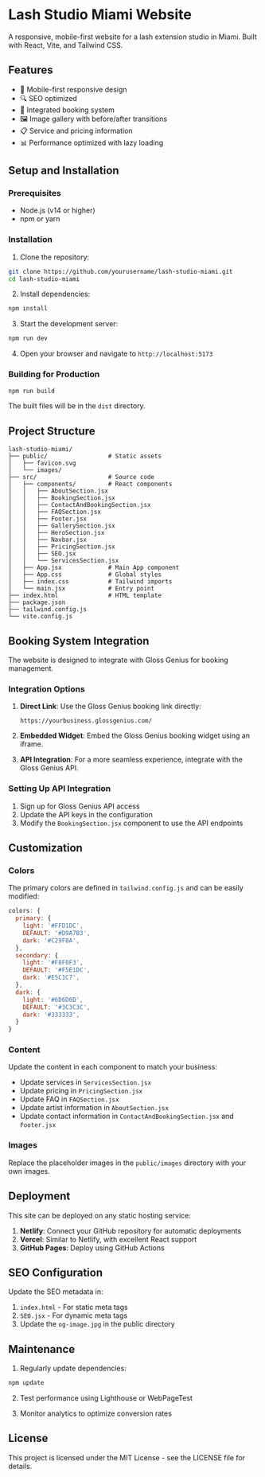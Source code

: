 # Lash Studio Miami Website

A responsive, mobile-first website for a lash extension studio in Miami. Built with React, Vite, and Tailwind CSS.

## Features

- 📱 Mobile-first responsive design
- 🔍 SEO optimized
- 📅 Integrated booking system
- 🖼️ Image gallery with before/after transitions
- 📋 Service and pricing information
- 📊 Performance optimized with lazy loading

## Setup and Installation

### Prerequisites

- Node.js (v14 or higher)
- npm or yarn

### Installation

1. Clone the repository:

```bash
git clone https://github.com/yourusername/lash-studio-miami.git
cd lash-studio-miami
```

2. Install dependencies:

```bash
npm install
```

3. Start the development server:

```bash
npm run dev
```

4. Open your browser and navigate to `http://localhost:5173`

### Building for Production

```bash
npm run build
```

The built files will be in the `dist` directory.

## Project Structure

```
lash-studio-miami/
├── public/                 # Static assets
│   ├── favicon.svg
│   └── images/
├── src/                    # Source code
│   ├── components/         # React components
│   │   ├── AboutSection.jsx
│   │   ├── BookingSection.jsx
│   │   ├── ContactAndBookingSection.jsx
│   │   ├── FAQSection.jsx
│   │   ├── Footer.jsx
│   │   ├── GallerySection.jsx
│   │   ├── HeroSection.jsx
│   │   ├── Navbar.jsx
│   │   ├── PricingSection.jsx
│   │   ├── SEO.jsx
│   │   └── ServicesSection.jsx
│   ├── App.jsx             # Main App component
│   ├── App.css             # Global styles
│   ├── index.css           # Tailwind imports
│   └── main.jsx            # Entry point
├── index.html              # HTML template
├── package.json
├── tailwind.config.js
└── vite.config.js
```

## Booking System Integration

The website is designed to integrate with Gloss Genius for booking management.

### Integration Options

1. **Direct Link**: Use the Gloss Genius booking link directly:

   ```
   https://yourbusiness.glossgenius.com/
   ```

2. **Embedded Widget**: Embed the Gloss Genius booking widget using an iframe.

3. **API Integration**: For a more seamless experience, integrate with the Gloss Genius API.

### Setting Up API Integration

1. Sign up for Gloss Genius API access
2. Update the API keys in the configuration
3. Modify the `BookingSection.jsx` component to use the API endpoints

## Customization

### Colors

The primary colors are defined in `tailwind.config.js` and can be easily modified:

```javascript
colors: {
  primary: {
    light: '#FFD1DC',
    DEFAULT: '#D9A7B3',
    dark: '#C29F8A',
  },
  secondary: {
    light: '#F8F0F3',
    DEFAULT: '#F5E1DC',
    dark: '#E5C1C7',
  },
  dark: {
    light: '#6D6D6D',
    DEFAULT: '#3C3C3C',
    dark: '#333333',
  }
}
```

### Content

Update the content in each component to match your business:

- Update services in `ServicesSection.jsx`
- Update pricing in `PricingSection.jsx`
- Update FAQ in `FAQSection.jsx`
- Update artist information in `AboutSection.jsx`
- Update contact information in `ContactAndBookingSection.jsx` and `Footer.jsx`

### Images

Replace the placeholder images in the `public/images` directory with your own images.

## Deployment

This site can be deployed on any static hosting service:

1. **Netlify**: Connect your GitHub repository for automatic deployments
2. **Vercel**: Similar to Netlify, with excellent React support
3. **GitHub Pages**: Deploy using GitHub Actions

## SEO Configuration

Update the SEO metadata in:

1. `index.html` - For static meta tags
2. `SEO.jsx` - For dynamic meta tags
3. Update the `og-image.jpg` in the public directory

## Maintenance

1. Regularly update dependencies:

```bash
npm update
```

2. Test performance using Lighthouse or WebPageTest

3. Monitor analytics to optimize conversion rates

## License

This project is licensed under the MIT License - see the LICENSE file for details.
